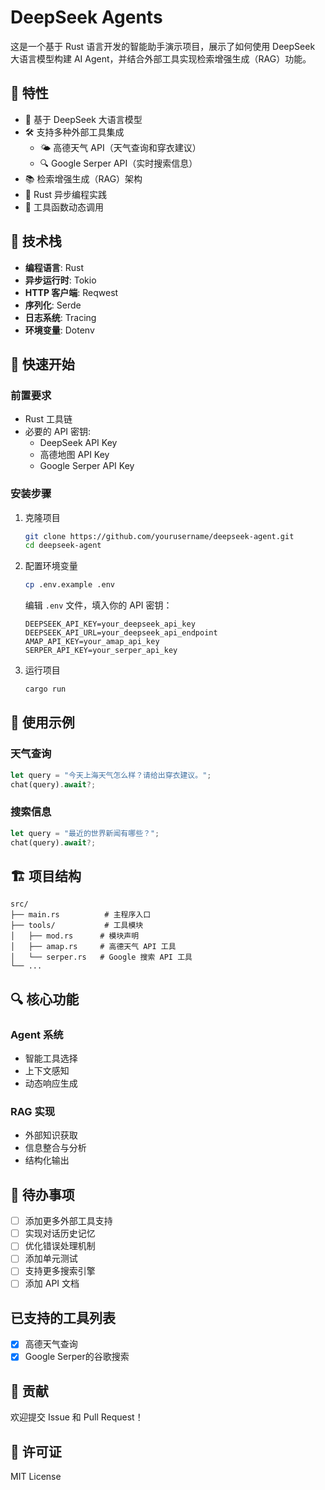 # DeepSeek Agents

这是一个基于 Rust 语言开发的智能助手演示项目，展示了如何使用 DeepSeek 大语言模型构建 AI Agent，并结合外部工具实现检索增强生成（RAG）功能。

## 🌟 特性

- 🤖 基于 DeepSeek 大语言模型
- 🛠 支持多种外部工具集成
  - 🌤 高德天气 API（天气查询和穿衣建议）
  - 🔍 Google Serper API（实时搜索信息）
- 📚 检索增强生成（RAG）架构
- 🦀 Rust 异步编程实践
- 🎯 工具函数动态调用

## 🔧 技术栈

- **编程语言**: Rust
- **异步运行时**: Tokio
- **HTTP 客户端**: Reqwest
- **序列化**: Serde
- **日志系统**: Tracing
- **环境变量**: Dotenv

## 🚀 快速开始

### 前置要求

- Rust 工具链
- 必要的 API 密钥:
  - DeepSeek API Key
  - 高德地图 API Key
  - Google Serper API Key

### 安装步骤

1. 克隆项目
  
   ```bash
   git clone https://github.com/yourusername/deepseek-agent.git
   cd deepseek-agent
   ```

2. 配置环境变量

   ```bash
   cp .env.example .env
   ```

   编辑 `.env` 文件，填入你的 API 密钥：

   ```shell
   DEEPSEEK_API_KEY=your_deepseek_api_key
   DEEPSEEK_API_URL=your_deepseek_api_endpoint
   AMAP_API_KEY=your_amap_api_key
   SERPER_API_KEY=your_serper_api_key
   ```

3. 运行项目

   ```bash
   cargo run
   ```

## 📖 使用示例

### 天气查询

```rust
let query = "今天上海天气怎么样？请给出穿衣建议。";
chat(query).await?;
```

### 搜索信息

```rust
let query = "最近的世界新闻有哪些？";
chat(query).await?;
```

## 🏗 项目结构

```shell
src/
├── main.rs          # 主程序入口
├── tools/           # 工具模块
│   ├── mod.rs      # 模块声明
│   ├── amap.rs     # 高德天气 API 工具
│   └── serper.rs   # Google 搜索 API 工具
└── ...
```

## 🔍 核心功能

### Agent 系统

- 智能工具选择
- 上下文感知
- 动态响应生成

### RAG 实现

- 外部知识获取
- 信息整合与分析
- 结构化输出

## 📝 待办事项

- [ ] 添加更多外部工具支持
- [ ] 实现对话历史记忆
- [ ] 优化错误处理机制
- [ ] 添加单元测试
- [ ] 支持更多搜索引擎
- [ ] 添加 API 文档

## 已支持的工具列表

- [X] 高德天气查询
- [X] Google Serper的谷歌搜索

## 🤝 贡献

欢迎提交 Issue 和 Pull Request！

## 📄 许可证

MIT License